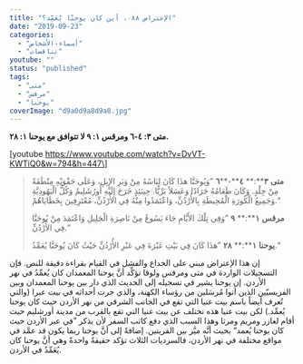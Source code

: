 ```yaml
---
title: "الإعتراض ٠٨٨، أين كان يوحنّا يُعَمِّد؟"
date: "2019-09-23"
categories: 
  - "أسماء-الأشخاص"
  - "تناقضات"
youtube: ""
status: "published"
tags: 
  - "متى"
  - "مرقس"
  - "يوحنا"
coverImage: "d9a0d9a8d9a8.jpg"
---
```


**متى ٣: ٤\-٦ ومرقس ١: ٩ لا تتوافق مع يوحنا ١: ٢٨.**

\[youtube https://www.youtube.com/watch?v=DvVT-KWTiQ0&w=794&h=447\]

> **متى** **٣****:** **٤****\-****٦** ”وَيُوحَنَّا هذَا كَانَ لِبَاسُهُ مِنْ وَبَرِ الإِبِلِ، وَعَلَى حَقْوَيْهِ مِنْطَقَةٌ مِنْ جِلْدٍ. وَكَانَ طَعَامُهُ جَرَادًا وَعَسَلاً بَرِّيًّا. حِينَئِذٍ خَرَجَ إِلَيْهِ أُورُشَلِيمُ وَكُلُّ الْيَهُودِيَّةِ وَجَمِيعُ الْكُورَةِ الْمُحِيطَةِ بِالأُرْدُنِّ، وَاعْتَمَدُوا مِنْهُ فِي الأُرْدُنِّ، مُعْتَرِفِينَ بِخَطَايَاهُمْ.“
> 
> **مرقس** **١****:** **٩** ”وَفِي تِلْكَ الأَيَّامِ جَاءَ يَسُوعُ مِنْ نَاصِرَةِ الْجَلِيلِ وَاعْتَمَدَ مِنْ يُوحَنَّا فِي الأُرْدُنِّ.“
> 
> **يوحنا** **١****:** **٢٨** ”هذَا كَانَ فِي بَيْتِ عَبْرَةَ فِي عَبْرِ الأُرْدُنِّ حَيْثُ كَانَ يُوحَنَّا يُعَمِّدُ.“

إن هذا الإعتراض مبني على الخداع والفشل في القيام بقراءة دقيقة للنص. فإن التسجيلات الواردة في متى ومرقس ولوقا تؤكِّد أنَّ يوحنا المعمدان كان يُعمِّدُ في نهر الأردن. إن يوحنا يشير في تسجيله إلى الحديث الذي دار بين يوحنا المعمدان وبين الفريسيّين الذين أتوا مُرسَلين من رؤساء الكهنة، والذي جرت أحداثه في بيت عبرا (والتي تُعرف أيضاً باسم بيت عنيا التي تقع في الجانب الشرقي من نهر الأردن حيث كان يوحنا يُعمِّد.) لكن بيت عنيا هذه تختلف عن بيت عنيا التي تقع بالقرب من مدينة أورشليم حيث أقام لعازر ومريم ومرثا وهذا السبب الذي دفع كاتب السفر لأن يذكر ”في عبر الأردن حيث كان يوحنا يُعمد“ بحيث أنَّه ميَّز بين القريتين. إضافةً إلى أنَّ يوحنا ربما يكون قد عمَّد في مواقع مختلفة في نهر الأردن، فالسرديات الثلاث تؤكد حقيقةً واحدةً وهي أنَّ يوحنا كان يُعَمِّدُ في الأردن.
